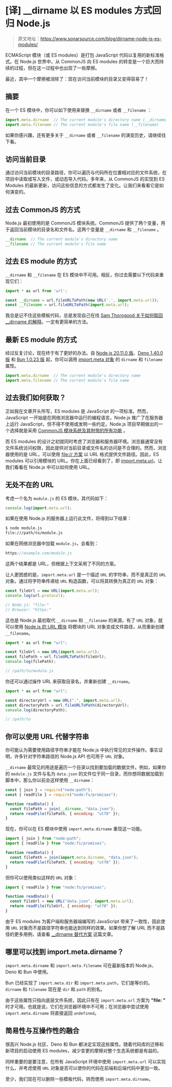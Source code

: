 # [译] __dirname 以 ES modules 方式回归 Node.js

> 原文地址：https://www.sonarsource.com/blog/dirname-node-js-es-modules/

ECMAScript 模块（或 ES modules）是打包 JavaScript 代码以复用的新标准格式。在 Node.js 世界中，从 CommonJS 向 ES modules 的转变是一个巨大而持续的过程，但在这一过程中也出现了一些摩擦。

最近，其中一个摩擦被消除了：现在访问当前模块的目录又变得容易了！

## 摘要

在一个 ES 模块中，你可以如下使用来替换 `__dirname` 或者 `__filename` ：

```js
import.meta.dirname  // The current module's directory name (__dirname)
import.meta.filename // The current module's file name (__filename)
```

如果你感兴趣，还有更多关于 `__dirname` 或者 `__filename` 的演变历史，请继续往下看。

## 访问当前目录

通过访问当前模块的目录路径，你可以遍历与代码所在位置相对应的文件系统，在项目中读取或写入文件，或动态导入代码。多年来，从 CommonJS 的实现到 ES Modules 的最新更新，访问这些信息的方式都发生了变化。让我们来看看它是如何演变的。

## 过去 CommonJS 的方式

Node.js 最初使用的是 CommonJS 模块系统。CommonJS 提供了两个变量，用于返回当前模块的目录名和文件名。这两个变量是 `__dirname` 和 `__filename` 。

```js
__dirname  // The current module's directory name
__filename // The current module's file name
```

## 过去 ES module 的方式

`__dirname` 和 `__filename` 在 ES 模块中不可用。相反，你过去需要以下代码来重现它们：

```js
import * as url from 'url';

const __dirname = url.fileURLToPath(new URL('.', import.meta.url));
const __filename = url.fileURLToPath(import.meta.url);
```

我总是记不住这些模板代码，总是发现自己在找 [Sam Thorogood 关于如何取回 __dirname 的解释](https://blog.logrocket.com/alternatives-dirname-node-js-es-modules)。一定有更简单的方法。

## 最新 ES module 的方式

经过反复讨论，现在终于有了更好的办法。自 [Node.js 20.11.0 版](https://nodejs.org/en/blog/release/v20.11.0)、[Deno 1.40.0 版](https://deno.com/blog/v1.40#importmetafilename-and-importmetadirname) 和 [Bun 1.0.23 版](https://bun.sh/blog/bun-v1.0.23#import-meta-dirname-and-import-meta-filename-support) 起，你可以调用 [import.meta 对象](https://nodejs.org/docs/latest/api/esm.html#importmeta) 的 `dirname` 和 `filename` 属性。

```js
import.meta.dirname  // The current module's directory name
import.meta.filename // The current module's file name
```

## 过去我们如何获取？

正如我在文章开头所写，ES modules 是 JavaScript 的一项标准。然而，JavaScript 一开始是在网络浏览器中运行的编程语言。Node.js 推广了在服务器上运行 JavaScript，但不得不使用或发明一些约定。Node.js 项目早期做出的一个选择就是采用 [CommonJS 模块系统及其附带的所有功能](https://nodejs.org/docs/latest/api/modules.html#modules-commonjs-modules) 。

而 ES modules 的设计之初就同时考虑了浏览器和服务器环境。浏览器通常没有文件系统访问权限，因此提供对当前目录或文件名的访问是不合理的。然而，浏览器使用的是 URL，可以使用 [file:// 方案](https://en.wikipedia.org/wiki/File_URI_scheme) 以 URL 格式提供文件路径。因此，ES modules 可以引用模块的 URL。你在上面已经看到了，即 [import.meta.url](https://nodejs.org/docs/latest/api/esm.html#importmetaurl)。让我们看看在 Node.js 中可以如何使用 URL。

## 无处不在的 URL

考虑一个名为 `module.js` 的 ES 模块，其代码如下：

```js
console.log(import.meta.url);
```

如果在使用 Node.js 的服务器上运行此文件，将得到以下结果：

```bash
$ node module.js
file:///path/to/module.js
```

如果在网络浏览器中加载 `module.js`，会看到：

```js
https://example.com/module.js
```

这两个结果都是 URL，但根据上下文采用了不同的方案。

让人更困惑的是，`import.meta.url` 是一个描述 `URL` 的字符串，而不是真正的 `URL` 对象。通过将字符串传递给 `URL` 构造函数，可以将其转换为真正的 `URL` 对象：

```js
const fileUrl = new URL(import.meta.url);
console.log(url.protocol);

// Node.js: "file:"
// Browser: "https:"
```

这也是 Node.js 最初取代 `__dirname` 和 `__filename` 的来源。有了 `URL` 对象，就可以使用 [Node.js 的 URL 模块](https://nodejs.org/docs/latest/api/url.html#urlfileurltopathurl) 将模块的 URL 对象变成文件路径，从而重新创建 `__filename`。

```js
import * as url from "url";

const fileUrl = new URL(import.meta.url);
const filePath = url.fileURLToPath(fileUrl);
console.log(filePath);

// /path/to/module.js
```

你还可以通过操作 URL 来获取目录名，并重新创建 `__dirname`。

```js
import * as url from "url";

const directoryUrl = new URL(".", import.meta.url);
const directoryPath = url.fileURLToPath(directoryUrl);
console.log(directoryPath);

// /path/to
```

## 你可以使用 URL 代替字符串

你可能认为需要使用路径字符串才能在 Node.js 中执行常见的文件操作。事实证明，许多针对字符串路径的 Node.js API 也可用于 `URL` 对象。

`__dirname` 最常见的用途是遍历一个目录以找到要加载的数据文件。例如，如果你的 `module.js` 文件与名为 `data.json` 的文件位于同一目录，而你想将数据加载到脚本中，那么你以前会这样使用 `__dirname`：

```js
const { join } = require("node:path");
const { readFile } = require("node:fs/promises");

function readData() {
  const filePath = join(__dirname, "data.json");
  return readFile(filePath, { encoding: "utf8" });
} 
```

现在，你可以在 ES 模块中使用 `import.meta.dirname` 重现这一功能。

```js
import { join } from "node:path";
import { readFile } from "node:fs/promises";

function readData() {
  const filePath = join(import.meta.dirname, "data.json");
  return readFile(filePath, { encoding: "utf8" });
} 
```

但你可以使用类似这样的 `URL` 对象：

```js
import { readFile } from "node:fs/promises";

function readData() {
  const fileUrl = new URL("data.json", import.meta.url);
  return readFile(fileUrl, { encoding: "utf8" });
}
```

由于 ES modules 为客户端和服务器端编写的 JavaScript 带来了一致性，因此使用 `URL` 对象而不是路径字符串也能达到同样的效果。如果你想了解 URL 而不是路径的更多用例，请查看 [__dirname 替代方案](https://blog.logrocket.com/alternatives-dirname-node-js-es-modules/#what-is-your-goal) 这篇文章。

## 哪里可以找到 import.meta.dirname？

`import.meta.dirname` 和 `import.meta.filename` 可在最新版本的 Node.js、Deno 和 Bun 中使用。

Bun 已经实现了 `import.meta.dir` 和 `import.meta.path`，它们是等价的。`dirname` 和 `filename` 现在是 `dir` 和 `path` 的别名。

由于这些属性只指向底层文件系统，因此只有在 `import.meta.url` 方案为 **"file: "** 时才可用。也就是说，它们在浏览器环境中不可用；在浏览器中尝试使用 `import.meta.dirname` 将直接返回 `undefined`。

## 简易性与互操作性的融合

很高兴 Node.js 社区、Deno 和 Bun 都决定实现这些属性。随着代码库的迁移和新项目的启动使用 ES modules，减少变更的摩擦对整个生态系统都是有益的。

同样重要的是要注意，在所有 JavaScript 环境中使用 `import.meta.url` 可以实现什么，并考虑使用 `URL` 对象是否可以使你的代码在前端和后端代码中更加一致。

至少，我们现在可以删除一些模板代码，转而使用 `import.meta.dirname`。

 